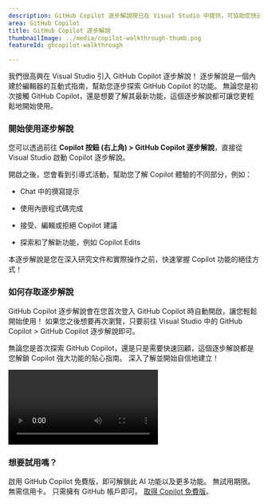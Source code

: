 ```yaml
---
description: GitHub Copilot 逐步解說現已在 Visual Studio 中提供，可協助您快速啟動並執行。 逐步解說會引導您直接在編輯器中使用 Copilot 主要功能。
area: GitHub Copilot
title: GitHub Copilot 逐步解說
thumbnailImage: ../media/copilot-walkthrough-thumb.png
featureId: ghcopilot-walkthrough

---
```



我們很高興在 Visual Studio 引入 GitHub Copilot 逐步解說！ 逐步解說是一個內建於編輯器的互動式指南，幫助您逐步探索 GitHub Copilot 的功能。 無論您是初次接觸 GitHub Copilot，還是想要了解其最新功能，這個逐步解說都可讓您更輕鬆地開始使用。

### 開始使用逐步解說
您可以透過前往 **Copilot 按鈕 (右上角) > GitHub Copilot 逐步解說**，直接從 Visual Studio 啟動 Copilot 逐步解說。

開啟之後，您會看到引導式活動，幫助您了解 Copilot 體驗的不同部分，例如：

* Chat 中的撰寫提示

* 使用內嵌程式碼完成

* 接受、編輯或拒絕 Copilot 建議

* 探索和了解新功能，例如 Copilot Edits

本逐步解說是您在深入研究文件和實際操作之前，快速掌握 Copilot 功能的絕佳方式！

### 如何存取逐步解說
GitHub Copilot 逐步解說會在您首次登入 GitHub Copilot 時自動開啟，讓您輕鬆開始使用！ 如果您之後想要再次瀏覽，只要前往 Visual Studio 中的 GitHub Copilot > GitHub Copilot 逐步解說即可。

無論您是首次探索 GitHub Copilot，還是只是需要快速回顧，這個逐步解說都是您解鎖 Copilot 強大功能的貼心指南。 深入了解並開始自信地建立！

![逐步解說](../media/walkthroughsvideo.mp4)

### 想要試用嗎？
啟用 GitHub Copilot 免費版，即可解鎖此 AI 功能以及更多功能。
 無試用期限。 無需信用卡。 只需擁有 GitHub 帳戶即可。 [取得 Copilot 免費版](https://github.com/settings/copilot)。

